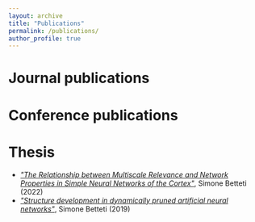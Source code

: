 ```yaml
---
layout: archive
title: "Publications"
permalink: /publications/
author_profile: true
---
```


# Journal publications

# Conference publications

# Thesis
* [_"The Relationship between Multiscale Relevance and Network Properties in Simple Neural Networks of the Cortex"_](https://github.com/sim1bet/M.Sc.-Thesis/blob/main/TheRelationshipBetweenMSRandSimpleNNofTheCortex.pdf), Simone Betteti (2022)
* [_"Structure development in dynamically pruned artificial neural networks"_](https://github.com/sim1bet/B.Sc.-Thesis/blob/master/StructureDevelopmentInDynamicallyPrunedANNs.pdf), Simone Betteti (2019)
